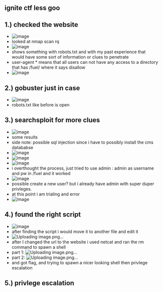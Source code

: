 ignite ctf less goo
-

1.) checked the website
-
- ![image](https://github.com/TekTristan/cyber-rooms/assets/92371193/b9a4d463-5575-4e05-8289-f35e80c6e50e)
- looked at nmap scan rq
- ![image](https://github.com/TekTristan/cyber-rooms/assets/92371193/e9ec97ea-b167-4916-b044-d4f257ba1705)
- shows something with robots.txt and with my past experience that would have some sort of information or clues to penetrate
- user-agent * means that all users can not have any access to a directory that has /fuel/ where it says disallow
- ![image](https://github.com/TekTristan/cyber-rooms/assets/92371193/cbe58dca-617f-491a-9313-98174d40c810)

2.) gobuster just in case
-
- ![image](https://github.com/TekTristan/cyber-rooms/assets/92371193/df1d6b87-d8c1-445a-ba62-3f245fa5fb83)
- robots.txt like before is open

3.) searchsploit for more clues
-
- ![image](https://github.com/TekTristan/cyber-rooms/assets/92371193/3c1a5ae2-4bb9-4ae6-9569-96e94049e31c)
- some results
- side note: possible sql injection since i have to possibly install the cms datababse
- ![image](https://github.com/TekTristan/cyber-rooms/assets/92371193/63dc24c2-a211-4349-9fc8-78858a6c7256)
- ![image](https://github.com/TekTristan/cyber-rooms/assets/92371193/42149ea3-e8a4-4d32-b64f-ee8c232aa623)
- ![image](https://github.com/TekTristan/cyber-rooms/assets/92371193/4f268aca-1e16-4a1b-9ddc-b48b0b08c85d)
- i overthought the process, just tried to use admin : admin as username and pw in /fuel and it worked 
- ![image](https://github.com/TekTristan/cyber-rooms/assets/92371193/6214cb9c-e3a4-4729-8616-e0ab26f1e38c)
- possible create a new user? but i already have admin with super duper privleges.
- at this point i am trialing and error
- ![image](https://github.com/TekTristan/cyber-rooms/assets/92371193/f9fdd3cd-1a7a-4909-a833-5d36ed191b0e)

4.) found the right script
-
- ![image](https://github.com/TekTristan/cyber-rooms/assets/92371193/0fe32828-2cfa-4d3c-b889-817fdd7badb2)
- after finding the script i would move it to another file and edit it
- ![Uploading image.png…]()
- after I changed the url to the website i used netcat and ran the rm command to spawn a shell
- part 1: ![Uploading image.png…]()
- part 2: ![Uploading image.png…]()
- and got flag, and trying to spawn a nicer looking shell then privlege escalation

5.) privlege escalation
-


